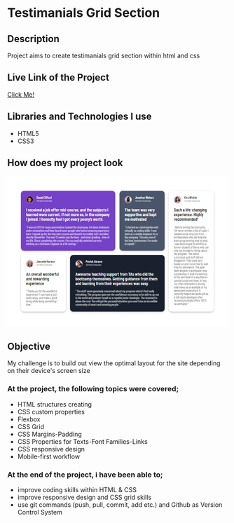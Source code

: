 # Testimanials Grid Section

<!-- 
## Table of contents

  - [Overview](#overview)
  - [The challenge](#the-challenge)
  - [Screenshot](#screenshot)
  - [Links](#links)
- [My process](#my-process)
  - [Built with](#built-with)
  - [What I learned](#what-i-learned)
  - [Continued development](#continued-development)
  - [Useful resources](#useful-resources)
- [Author](#author)
- [Acknowledgments](#acknowledgments) -->


## Description

<p>Project aims to create testimanials grid section within html and css</p>

## Live Link of the Project

[Click Me!](https://oz-mt.github.io/testimanials-grid-section/)

## Libraries and Technologies I use
 
 * HTML5
 * CSS3

## How does my project look

![testimanials grid section desktop](https://github.com/Oz-MT/testimanials-grid-section/blob/master/desktop%20sm%20view.jpg)

## Objective

<p>My challenge is to build out view the optimal layout for the site depending on their device's screen size </p>

### At the project, the following topics were covered;

* HTML structures creating
* CSS custom properties
* Flexbox
* CSS Grid
* CSS Margins-Padding
* CSS Properties for Texts-Font Families-Links
* CSS responsive design 
* Mobile-first workflow

### At the end of the project, i have been able to;

* improve coding skills within HTML & CSS
* improve responsive design and CSS grid skills
* use git commands (push, pull, commit, add etc.) and Github as Version Control System

